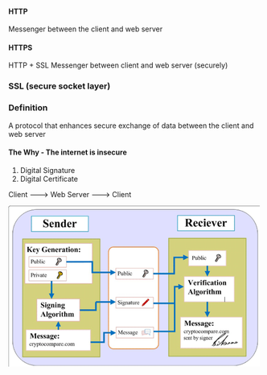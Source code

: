 #### HTTP
Messenger between the client and web server

#### HTTPS 
HTTP + SSL
Messenger between client and web server (securely)

### SSL (secure socket layer)

### Definition 
A protocol that enhances secure exchange of data between the client and web server

#### The Why - The internet is insecure
1. Digital Signature
2. Digital Certificate

Client ---> Web Server ---> Client

<img width="500" src="../images/digital-signature-diagram.png"/>
